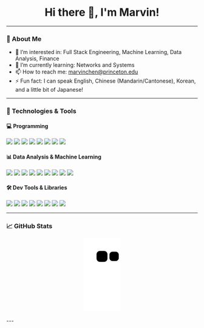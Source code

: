 <!-- README.md -->

<h1 align="center">Hi there 👋, I'm Marvin!</h1>

---

### 🚀 About Me

- 🔭 I’m interested in: Full Stack Engineering, Machine Learning, Data Analysis, Finance
- 🌱 I’m currently learning: Networks and Systems
- 📫 How to reach me: marvinchen@princeton.edu
- ⚡ Fun fact: I can speak English, Chinese (Mandarin/Cantonese), Korean, and a little bit of Japanese!

---

### 🧰 Technologies & Tools

#### 💻 Programming
<p>
  <img src="https://img.shields.io/badge/-Python-3776AB?logo=python&logoColor=white&style=flat"/>
  <img src="https://img.shields.io/badge/-Java-007396?logo=java&logoColor=white&style=flat"/>
  <img src="https://img.shields.io/badge/-JavaScript-F7DF1E?logo=javascript&logoColor=black&style=flat"/>
  <img src="https://img.shields.io/badge/-C/C++-00599C?logo=cplusplus&logoColor=white&style=flat"/>
  <img src="https://img.shields.io/badge/-HTML/CSS-E34F26?logo=html5&logoColor=white&style=flat"/>
  <img src="https://img.shields.io/badge/-Rust-000000?logo=rust&logoColor=white&style=flat"/>
  <img src="https://img.shields.io/badge/-Go-00ADD8?logo=go&logoColor=white&style=flat"/>
  <img src="https://img.shields.io/badge/-TypeScript-3178C6?logo=typescript&logoColor=white&style=flat"/>
</p>

#### 📊 Data Analysis & Machine Learning
<p>
  <img src="https://img.shields.io/badge/-SQL-4479A1?logo=postgresql&logoColor=white&style=flat"/>
  <img src="https://img.shields.io/badge/-PostgreSQL-336791?logo=postgresql&logoColor=white&style=flat"/>
  <img src="https://img.shields.io/badge/-NumPy-013243?logo=numpy&logoColor=white&style=flat"/>
  <img src="https://img.shields.io/badge/-Pandas-150458?logo=pandas&logoColor=white&style=flat"/>
  <img src="https://img.shields.io/badge/-scikit--learn-F7931E?logo=scikit-learn&logoColor=white&style=flat"/>
  <img src="https://img.shields.io/badge/-Matplotlib-11557C?logo=matplotlib&logoColor=white&style=flat"/>
  <img src="https://img.shields.io/badge/-Seaborn-3776AB?style=flat"/>
  <img src="https://img.shields.io/badge/-Tableau-E97627?logo=tableau&logoColor=white&style=flat"/>
  <img src="https://img.shields.io/badge/-Excel-217346?logo=microsoft-excel&logoColor=white&style=flat"/>
</p>

#### 🛠️ Dev Tools & Libraries
<p>
  <img src="https://img.shields.io/badge/-Git-F05032?logo=git&logoColor=white&style=flat"/>
  <img src="https://img.shields.io/badge/-GitLab-FC6D26?logo=gitlab&logoColor=white&style=flat"/>
  <img src="https://img.shields.io/badge/-Linux-FCC624?logo=linux&logoColor=black&style=flat"/>
  <img src="https://img.shields.io/badge/-Flask-000000?logo=flask&logoColor=white&style=flat"/>
  <img src="https://img.shields.io/badge/-Bash-4EAA25?logo=gnubash&logoColor=white&style=flat"/>
  <img src="https://img.shields.io/badge/-CMake-064F8C?logo=cmake&logoColor=white&style=flat"/>
  <img src="https://img.shields.io/badge/-AWS-232F3E?logo=amazonaws&logoColor=white&style=flat"/>
  <img src="https://img.shields.io/badge/-Docker-2496ED?logo=docker&logoColor=white&style=flat"/>
</p>

---

### 📈 GitHub Stats

<p align="center">
  <img src="https://raw.githubusercontent.com/marvin-chen/marvin-chen/output/github-contribution-grid-snake.svg" />
</p>
---


<!--
**marvin-chen/marvin-chen** is a ✨ _special_ ✨ repository because its `README.md` (this file) appears on your GitHub profile.

Here are some ideas to get you started:

- 🔭 I’m currently working on ...
- 🌱 I’m currently learning ...
- 👯 I’m looking to collaborate on ...
- 🤔 I’m looking for help with ...
- 💬 Ask me about ...
- 📫 How to reach me: ...
- 😄 Pronouns: ...
- ⚡ Fun fact: ...
-->
